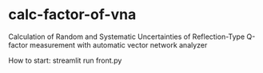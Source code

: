 # calc-factor-of-vna
Calculation of Random and Systematic Uncertainties of Reflection-Type Q-factor measurement with automatic vector network analyzer

How to start:
streamlit run front.py